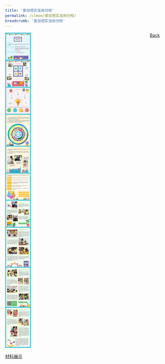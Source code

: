 ```yaml
---
title: '爱加倍实龙岗分校'
permalink: /clmoe/爱加倍实龙岗分校/
breadcrumb: '爱加倍实龙岗分校'
---
```

<a href="/gallery/华文学习展示区-chinese-exhibitions-c/preschool/" style="float:right;">Back</a>
 <img src="/images/CL-AGAPE-Poster.jpg"> <br/>

<a href="https://www.facebook.com/squad.usc.3/videos/149780266777850/?extid=Z4KTOsT5eRwGWa0x" target="_blank">材料展示</a>
